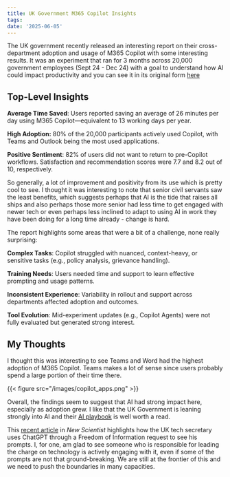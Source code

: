 ```yaml
---
title: UK Government M365 Copilot Insights
tags: 
date: '2025-06-05'
---
```


The UK government recently released an interesting report on their cross-department adoption and usage of M365 Copilot with some interesting results. It was an experiment that ran for 3 months across 20,000 government employees (Sept 24 - Dec 24) with a goal to understand how AI could impact productivity and you can see it in its original form [here](https://www.gov.uk/government/publications/microsoft-365-copilot-experiment-cross-government-findings-report)

## Top-Level Insights

**Average Time Saved**: Users reported saving an average of 26 minutes per day using M365 Copilot—equivalent to 13 working days per year.

**High Adoption:** 80% of the 20,000 participants actively used Copilot, with Teams and Outlook being the most used applications.

**Positive Sentiment**: 82% of users did not want to return to pre-Copilot workflows. Satisfaction and recommendation scores were 7.7 and 8.2 out of 10, respectively.

So generally, a lot of improvement and positivity from its use which is pretty cool to see. I thought it was interesting to note that senior civil servants saw the least benefits, which suggests perhaps that AI is the tide that raises all ships and also perhaps those more senior had less time to get engaged with newer tech or even perhaps less inclined to adapt to using AI in work they have been doing for a long time already - change is hard.

The report highlights some areas that were a bit of a challenge, none really surprising:

**Complex Tasks**: Copilot struggled with nuanced, context-heavy, or sensitive tasks (e.g., policy analysis, grievance handling).

**Training Needs**: Users needed time and support to learn effective prompting and usage patterns.

**Inconsistent Experience**: Variability in rollout and support across departments affected adoption and outcomes.

**Tool Evolution**: Mid-experiment updates (e.g., Copilot Agents) were not fully evaluated but generated strong interest.

## My Thoughts

I thought this was interesting to see Teams and Word had the highest adoption of M365 Copilot. Teams makes a lot of sense since users probably spend a large portion of their time there.

{{< figure src="/images/copilot_apps.png" >}}

Overall, the findings seem to suggest that AI had strong impact here, especially as adoption grew. I like that the UK Government is leaning strongly into AI and their [AI playbook](https://www.gov.uk/government/publications/ai-playbook-for-the-uk-government) is well worth a read.

This [recent article](https://www.newscientist.com/article/2472068-revealed-how-the-uk-tech-secretary-uses-chatgpt-for-policy-advice/) in *New Scientist* highlights how the UK tech secretary uses ChatGPT through a Freedom of Information request to see his prompts. I, for one, am glad to see someone who is responsible for leading the charge on technology is actively engaging with it, even if some of the prompts are not that ground-breaking. We are still at the frontier of this and we need to push the boundaries in many capacities.